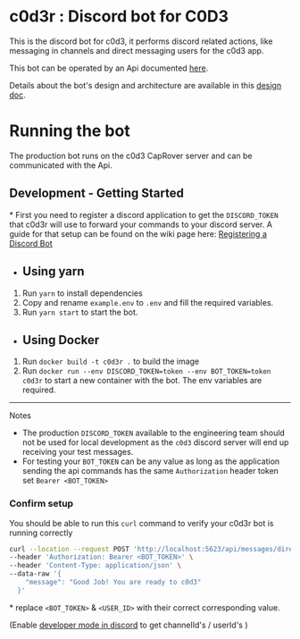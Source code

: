# c0d3r : Discord bot for C0D3

This is the discord bot for c0d3, it performs discord related actions, like messaging in channels and direct messaging users for the c0d3 app.

This bot can be operated by an Api documented [here](https://github.com/garageScript/c0d3r/wiki/C0D3R-Api-Documentation).

Details about the bot's design and architecture are available in this [design doc](https://github.com/garageScript/c0d3r/issues/3).

# Running the bot

The production bot runs on the c0d3 CapRover server and can be communicated with the Api.

## Development - Getting Started

\* First you need to register a discord application to get the `DISCORD_TOKEN` that c0d3r will use to forward your commands to your discord server. A guide for that setup can be found on the wiki page here: [Registering a Discord Bot](https://github.com/garageScript/c0d3r/wiki/Registering-a-Discord-Bot#registering-a-discord-bot)

- ## Using yarn

1. Run `yarn` to install dependencies
2. Copy and rename `example.env` to `.env` and fill the required variables.
3. Run `yarn start` to start the bot.

- ## Using Docker

1. Run `docker build -t c0d3r .` to build the image
2. Run `docker run --env DISCORD_TOKEN=token --env BOT_TOKEN=token c0d3r` to start a new container with the bot. The env variables are required.

---

Notes

- The production `DISCORD_TOKEN` available to the engineering team should not be used for local development as the `c0d3` discord server will end up receiving your test messages.
- For testing your `BOT_TOKEN` can be any value as long as the application sending the api commands has the same `Authorization` header token set `Bearer <BOT_TOKEN>`

### Confirm setup

You should be able to run this `curl` command to verify your c0d3r bot is running correctly

```bash
curl --location --request POST 'http://localhost:5623/api/messages/direct/<USER_ID>' \
--header 'Authorization: Bearer <BOT_TOKEN>' \
--header 'Content-Type: application/json' \
--data-raw '{
    "message": "Good Job! You are ready to c0d3"
  }'
```

\* replace `<BOT_TOKEN>` & `<USER_ID>` with their correct corresponding value.

(Enable [developer mode in discord](https://support.discord.com/hc/en-us/articles/206346498-Where-can-I-find-my-User-Server-Message-ID-) to get channelId's / userId's )
